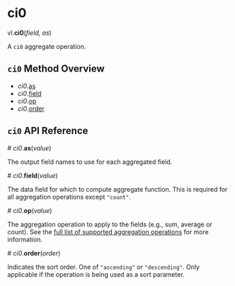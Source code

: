 # ci0

vl.<b>ci0</b>(<em>field, as</em>)

A <code>ci0</code> aggregate operation.

## <code>ci0</code> Method Overview

* <em>ci0</em>.<a href="#as">as</a>
* <em>ci0</em>.<a href="#field">field</a>
* <em>ci0</em>.<a href="#op">op</a>
* <em>ci0</em>.<a href="#order">order</a>

## <code>ci0</code> API Reference

<a name="as">#</a>
<em>ci0</em>.<b>as</b>(<em>value</em>)

The output field names to use for each aggregated field.

<a name="field">#</a>
<em>ci0</em>.<b>field</b>(<em>value</em>)

The data field for which to compute aggregate function. This is required for all aggregation operations except `"count"`.

<a name="op">#</a>
<em>ci0</em>.<b>op</b>(<em>value</em>)

The aggregation operation to apply to the fields (e.g., sum, average or count).
See the [full list of supported aggregation operations](https://vega.github.io/vega-lite/docs/aggregate.html#ops)
for more information.

<a name="order">#</a>
<em>ci0</em>.<b>order</b>(<em>order</em>)

Indicates the sort order. One of `"ascending"` or `"descending"`. Only applicable if the operation is being used as a sort parameter.

